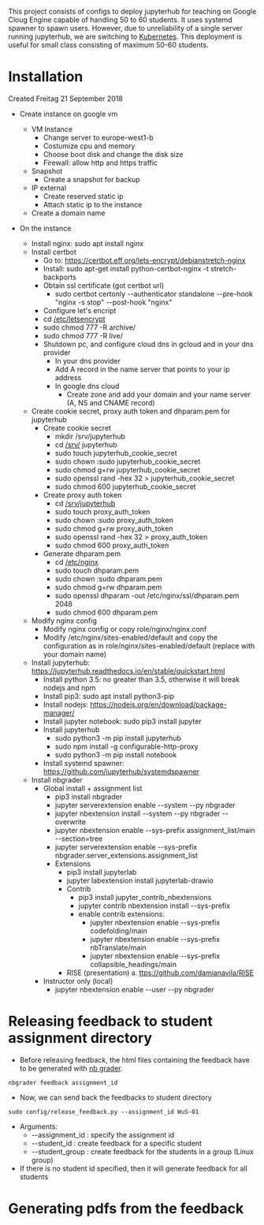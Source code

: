 This project consists of configs to deploy jupyterhub for teaching on Google Cloug Engine capable of handling 50 to 60 students. It uses systemd spawner to spawn users.
However, due to unreliability of a single server running jupyterhub, we are switching to [Kubernetes](https://github.com/DigiKlausur/jupyterhub-on-kubernetes).
This deployment is useful for small class consisting of maximum 50-60 students.

Installation
============
Created Freitag 21 September 2018


* Create instance on google vm
  * VM Instance
    * Change server to europe-west1-b
    * Costumize cpu and memory
    * Choose boot disk and change the disk size
    * Firewall: allow http and https traffic
  * Snapshot
    * Create a snapshot for backup
  * IP external
    * Create reserved static ip
    * Attach static ip to the instance
  * Create a domain name

* On the instance
  * Install nginx: sudo apt install nginx
  * Install certbot
    * Go to: <https://certbot.eff.org/lets-encrypt/debianstretch-nginx>
    * Install: sudo apt-get install python-certbot-nginx -t stretch-backports
    * Obtain ssl certificate (got certbot url)
        * sudo certbot certonly --authenticator standalone --pre-hook "nginx -s stop" --post-hook "nginx"
	* Configure let's encript
	* cd [/etc/letsencrypt](file:///etc/letsencrypt)
	* sudo chmod 777 -R archive/
	* sudo chmod 777 -R live/
    * Shutdown pc, and configure cloud dns in gcloud and in your dns provider
      * In your dns provider
      * Add A record in the name server that points to your ip address
      * In google dns cloud
        * Create zone and add your domain and your name server (A, NS and CNAME record)
  * Create cookie secret, proxy auth token and dhparam.pem for jupyterhub 
    * Create cookie secret
      * mkdir /srv/jupyterhub
      * cd [/srv/](file:///srv) jupyterhub
      * sudo touch jupyterhub_cookie_secret
      * sudo chown :sudo jupyterhub_cookie_secret
      * sudo chmod g+rw jupyterhub_cookie_secret
      * sudo openssl rand -hex 32 > jupyterhub_cookie_secret
      * sudo chmod 600 jupyterhub_cookie_secret
    * Create proxy auth token
      * cd [/srv/jupyterhub](file:///srv/jupyterhub)
      * sudo touch proxy_auth_token
      * sudo chown :sudo proxy_auth_token
      * sudo chmod g+rw proxy_auth_token
      * sudo openssl rand -hex 32 > proxy_auth_token
      * sudo chmod 600 proxy_auth_token
    * Generate dhparam.pem 
      * cd [/etc/nginx](file:///etc/nginx)
      * sudo touch dhparam.pem
      * sudo chown :sudo dhparam.pem
      * sudo chmod g+rw dhparam.pem
      * sudo openssl dhparam -out /etc/nginx/ssl/dhparam.pem 2048
      * sudo chmod 600 dhparam.pem
  * Modify nginx config
    * Modify nginx config or copy role/nginx/nginx.conf
    * Modify /etc/nginx/sites-enabled/default and copy the configuration as in role/nginx/sites-enabled/default (replace with your domain name)
  * Install jupyterhub: <https://jupyterhub.readthedocs.io/en/stable/quickstart.html>
    * Install python 3.5: no greater than 3.5, otherwise it will break nodejs and npm
    * Install pip3: sudo apt install python3-pip
    * Install nodejs: <https://nodejs.org/en/download/package-manager/>
    * Install jupyter notebook: sudo pip3 install jupyter
    * Install jupyterhub
		* sudo python3 -m pip install jupyterhub
		* sudo npm install -g configurable-http-proxy
		* sudo python3 -m pip install notebook
    * Install systemd spawner: <https://github.com/jupyterhub/systemdspawner>
  * Install nbgrader
	* Global install  + assignment list
		* pip3 install nbgrader
		* jupyter serverextension enable --system --py nbgrader
		* jupyter nbextension install --system --py nbgrader --overwrite
		* jupyter nbextension enable --sys-prefix assignment_list/main --section=tree
		* jupyter serverextension enable --sys-prefix nbgrader.server_extensions.assignment_list
		* Extensions
			* pip3 install jupyterlab
			* jupyter labextension install jupyterlab-drawio
			* Contrib
				* pip3 install jupyter_contrib_nbextensions
				* jupyter contrib nbextension install --sys-prefix
				* enable contrib extensions:
					* jupyter nbextension enable --sys-prefix codefolding/main
					* jupyter nbextension enable --sys-prefix nbTranslate/main 
					* jupyter nbextension enable --sys-prefix collapsible_headings/main
			* RISE (presentation)
				a. <ttps://github.com/damianavila/RISE>
	* Instructor only (local)
		* jupyter nbextension enable --user --py nbgrader


Releasing feedback to student assignment directory
=============
* Before releasing feedback, the html files containing the feedback have to be generated with [nb grader](https://nbgrader.readthedocs.io/en/0.2.x/user_guide/06_returning_feedback.html).
```
nbgrader feedback assignment_id
```
* Now, we can send back the feedbacks to student directory
```
sudo config/release_feedback.py --assignment_id WuS-01
```
* Arguments:
  * --assignment_id : specify the assignment id
  * --student_id : create feedback for a specific student
  * --student_group : create feedback for the students in a group (Linux group)
* If there is no student id specified, then it will generate feedback for all students

Generating pdfs from the feedback
=============

